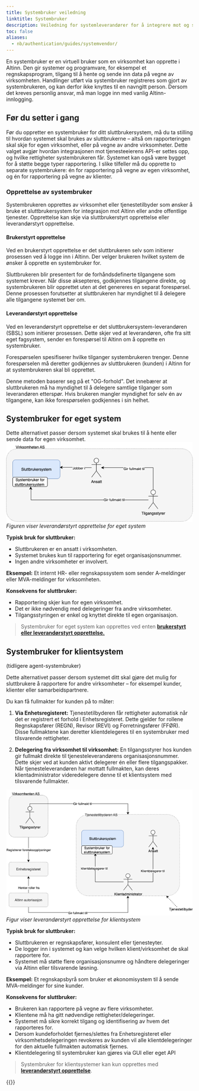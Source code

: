 ```yaml
---
title: Systembruker veiledning
linktitle: Systembruker
description: Veiledning for systemleverandører for å integrere mot og sette opp systembrukere i sitt sluttbrukersystem.
toc: false
aliases:
  - nb/authentication/guides/systemvendor/
---
```


En systembruker er en virtuell bruker som en virksomhet kan opprette i Altinn. Den gir systemer og programvare, for eksempel et regnskapsprogram, tilgang til å hente og sende inn data på vegne av virksomheten. Handlinger utført via systembruker registreres som gjort av systembrukeren, og kan derfor ikke knyttes til en navngitt person. Dersom det kreves personlig ansvar, må man logge inn med vanlig Altinn-innlogging.

## Før du setter i gang

Før du oppretter en systembruker for ditt sluttbrukersystem, må du ta stilling til hvordan systemet skal brukes av sluttbrukerne – altså om rapporteringen skal skje for egen virksomhet, eller på vegne av andre virksomheter. Dette valget avgjør hvordan integrasjonen mot tjenesteeierens API-er settes opp, og hvilke rettigheter systembrukeren får. Systemet kan også være bygget for å støtte begge typer rapportering. I slike tilfeller må du opprette to separate systembrukere: én for rapportering på vegne av egen virksomhet, og én for rapportering på vegne av klienter.

### Opprettelse av systembruker

Systembrukeren opprettes av virksomhet eller tjenestetilbyder som ønsker å bruke et sluttbrukersystem for integrasjon mot Altinn eller andre offentlige tjenester.
Opprettelse kan skje via sluttbrukerstyrt opprettelse eller leverandørstyrt opprettelse.

#### Brukerstyrt opprettelse

Ved en brukerstyrt opprettelse er det sluttbrukeren selv som initierer prosessen ved å logge inn i Altinn. Der velger brukeren hvilket system de ønsker å opprette en systembruker for.

Sluttbrukeren blir presentert for de forhåndsdefinerte tilgangene som systemet krever. Når disse aksepteres, godkjennes tilgangene direkte, og systembrukeren blir opprettet uten at det genereres en separat forespørsel. Denne prosessen forutsetter at sluttbrukeren har myndighet til å delegere alle tilgangene systemet ber om.

#### Leverandørstyrt opprettelse

Ved en leverandørstyrt opprettelse er det sluttbrukersystem-leverandøren (SBSL) som initierer prosessen. Dette skjer ved at leverandøren, ofte fra sitt eget fagsystem, sender en forespørsel til Altinn om å opprette en systembruker.

Forespørselen spesifiserer hvilke tilganger systembrukeren trenger. Denne forespørselen må deretter godkjennes av sluttbrukeren (kunden) i Altinn for at systembrukeren skal bli opprettet.

Denne metoden baserer seg på et "OG-forhold". Det innebærer at sluttbrukeren må ha myndighet til å delegere samtlige tilganger som leverandøren etterspør. Hvis brukeren mangler myndighet for selv én av tilgangene, kan ikke forespørselen godkjennes i sin helhet.

## Systembruker for eget system

Dette alternativet passer dersom systemet skal brukes til å hente eller sende data for egen virksomhet. 
![Leverandørstyrt opprettelse av kundestyrt system](eget_system.png)
*Figuren viser leverandørstyrt opprettelse for eget system*

**Typisk bruk for sluttbruker:**

- Sluttbrukeren er en ansatt i virksomheten.
- Systemet brukes kun til rapportering for eget organisasjonsnummer.
- Ingen andre virksomheter er involvert.

**Eksempel:** Et internt HR- eller regnskapssystem som sender A-meldinger eller MVA-meldinger for virksomheten.

**Konsekvens for sluttbruker:**

- Rapportering skjer kun for egen virksomhet.
- Det er ikke nødvendig med delegeringer fra andre virksomheter.
- Tilgangsstyringen er enkel og knyttet direkte til egen organisasjon.

> Systembruker for eget system kan opprettes ved enten [**brukerstyrt eller leverandørstyrt opprettelse.**](https://docs.altinn.studio/nb/authorization/guides/system-vendor/system-user/systemuserrequest/#1-opprette-systembruker-for-eget-system) 


## Systembruker for klientsystem

(tidligere agent-systembruker)

Dette alternativet passer dersom systemet ditt skal gjøre det mulig for sluttbrukere å rapportere for andre virksomheter – for eksempel kunder, klienter eller samarbeidspartnere.

Du kan få fullmakter for kunden på to måter:

1. **Via Enhetsregisteret:** Tjenestetilbyderen får rettigheter automatisk når det er registrert et forhold i Enhetsregisteret.
Dette gjelder for rollene Regnskapsfører (REGN), Revisor (REVI) og Forretningsfører (FFØR). 
Disse fullmaktene kan deretter klientdelegeres til en systembruker med tilsvarende rettigheter.

2. **Delegering fra virksomhet til virksomhet:** En tilgangsstyrer hos kunden gir fullmakt direkte til tjenesteleverandørens organisasjonsnummer. 
Dette skjer ved at kunden aktivt delegerer én eller flere tilgangspakker. 
Når tjenesteleverandøren har mottatt fullmakten, kan deres klientadministrator videredelegere denne til et klientsystem med tilsvarende fullmakter.

![Klientsystem](klient_system.png)
*Figur viser leverandørstyrt opprettelse for klientsystem*

**Typisk bruk for sluttbruker:**

- Sluttbrukeren er regnskapsfører, konsulent eller tjenesteyter.
- De logger inn i systemet og kan velge hvilken klient/virksomhet de skal rapportere for.
- Systemet må støtte flere organisasjonsnumre og håndtere delegeringer via Altinn eller tilsvarende løsning.

**Eksempel:** Et regnskapsbyrå som bruker et økonomisystem til å sende MVA-meldinger for sine kunder.

**Konsekvens for sluttbruker:**

- Brukeren kan rapportere på vegne av flere virksomheter.
- Klientene må ha gitt nødvendige rettigheter/delegeringer.
- Systemet må sikre korrekt tilgang og identifisering av hvem det rapporteres for.
- Dersom kundeforholdet fjernes/slettes fra Enhetsregisteret eller virksomhetsdelegeringen revokeres av kunden vil alle klientdelegeringer for den aktuelle fullmakten automatisk fjernes.
- Klientdelegering til systembruker kan gjøres via GUI eller eget API

> Systembruker for klientsystemer kan kun opprettes med [**leverandørstyrt opprettelse**](https://docs.altinn.studio/nb/authorization/guides/system-vendor/system-user/systemuserrequest/#2-opprette-systembruker-for-klientsystem).


{{<children />}}

